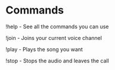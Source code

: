 # Commands
!help - See all the commands you can use

!join - Joins your current voice channel

!play <Youtube URL> - Plays the song you want

!stop - Stops the audio and leaves the call
